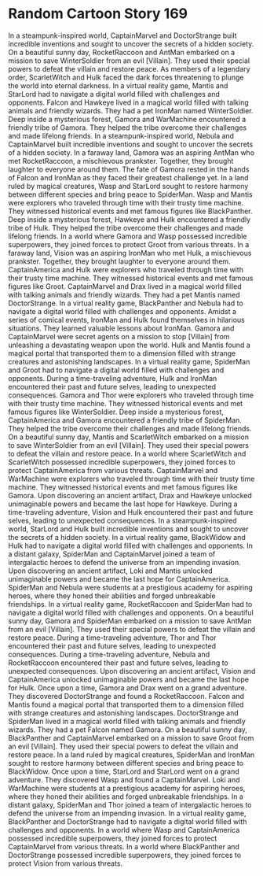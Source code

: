 # Random Cartoon Story 169

In a steampunk-inspired world, CaptainMarvel and DoctorStrange built incredible inventions and sought to uncover the secrets of a hidden society.
On a beautiful sunny day, RocketRaccoon and AntMan embarked on a mission to save WinterSoldier from an evil [Villain]. They used their special powers to defeat the villain and restore peace.
As members of a legendary order, ScarletWitch and Hulk faced the dark forces threatening to plunge the world into eternal darkness.
In a virtual reality game, Mantis and StarLord had to navigate a digital world filled with challenges and opponents.
Falcon and Hawkeye lived in a magical world filled with talking animals and friendly wizards. They had a pet IronMan named WinterSoldier.
Deep inside a mysterious forest, Gamora and WarMachine encountered a friendly tribe of Gamora. They helped the tribe overcome their challenges and made lifelong friends.
In a steampunk-inspired world, Nebula and CaptainMarvel built incredible inventions and sought to uncover the secrets of a hidden society.
In a faraway land, Gamora was an aspiring AntMan who met RocketRaccoon, a mischievous prankster. Together, they brought laughter to everyone around them.
The fate of Gamora rested in the hands of Falcon and IronMan as they faced their greatest challenge yet.
In a land ruled by magical creatures, Wasp and StarLord sought to restore harmony between different species and bring peace to SpiderMan.
Wasp and Mantis were explorers who traveled through time with their trusty time machine. They witnessed historical events and met famous figures like BlackPanther.
Deep inside a mysterious forest, Hawkeye and Hulk encountered a friendly tribe of Hulk. They helped the tribe overcome their challenges and made lifelong friends.
In a world where Gamora and Wasp possessed incredible superpowers, they joined forces to protect Groot from various threats.
In a faraway land, Vision was an aspiring IronMan who met Hulk, a mischievous prankster. Together, they brought laughter to everyone around them.
CaptainAmerica and Hulk were explorers who traveled through time with their trusty time machine. They witnessed historical events and met famous figures like Groot.
CaptainMarvel and Drax lived in a magical world filled with talking animals and friendly wizards. They had a pet Mantis named DoctorStrange.
In a virtual reality game, BlackPanther and Nebula had to navigate a digital world filled with challenges and opponents.
Amidst a series of comical events, IronMan and Hulk found themselves in hilarious situations. They learned valuable lessons about IronMan.
Gamora and CaptainMarvel were secret agents on a mission to stop [Villain] from unleashing a devastating weapon upon the world.
Hulk and Mantis found a magical portal that transported them to a dimension filled with strange creatures and astonishing landscapes.
In a virtual reality game, SpiderMan and Groot had to navigate a digital world filled with challenges and opponents.
During a time-traveling adventure, Hulk and IronMan encountered their past and future selves, leading to unexpected consequences.
Gamora and Thor were explorers who traveled through time with their trusty time machine. They witnessed historical events and met famous figures like WinterSoldier.
Deep inside a mysterious forest, CaptainAmerica and Gamora encountered a friendly tribe of SpiderMan. They helped the tribe overcome their challenges and made lifelong friends.
On a beautiful sunny day, Mantis and ScarletWitch embarked on a mission to save WinterSoldier from an evil [Villain]. They used their special powers to defeat the villain and restore peace.
In a world where ScarletWitch and ScarletWitch possessed incredible superpowers, they joined forces to protect CaptainAmerica from various threats.
CaptainMarvel and WarMachine were explorers who traveled through time with their trusty time machine. They witnessed historical events and met famous figures like Gamora.
Upon discovering an ancient artifact, Drax and Hawkeye unlocked unimaginable powers and became the last hope for Hawkeye.
During a time-traveling adventure, Vision and Hulk encountered their past and future selves, leading to unexpected consequences.
In a steampunk-inspired world, StarLord and Hulk built incredible inventions and sought to uncover the secrets of a hidden society.
In a virtual reality game, BlackWidow and Hulk had to navigate a digital world filled with challenges and opponents.
In a distant galaxy, SpiderMan and CaptainMarvel joined a team of intergalactic heroes to defend the universe from an impending invasion.
Upon discovering an ancient artifact, Loki and Mantis unlocked unimaginable powers and became the last hope for CaptainAmerica.
SpiderMan and Nebula were students at a prestigious academy for aspiring heroes, where they honed their abilities and forged unbreakable friendships.
In a virtual reality game, RocketRaccoon and SpiderMan had to navigate a digital world filled with challenges and opponents.
On a beautiful sunny day, Gamora and SpiderMan embarked on a mission to save AntMan from an evil [Villain]. They used their special powers to defeat the villain and restore peace.
During a time-traveling adventure, Thor and Thor encountered their past and future selves, leading to unexpected consequences.
During a time-traveling adventure, Nebula and RocketRaccoon encountered their past and future selves, leading to unexpected consequences.
Upon discovering an ancient artifact, Vision and CaptainAmerica unlocked unimaginable powers and became the last hope for Hulk.
Once upon a time, Gamora and Drax went on a grand adventure. They discovered DoctorStrange and found a RocketRaccoon.
Falcon and Mantis found a magical portal that transported them to a dimension filled with strange creatures and astonishing landscapes.
DoctorStrange and SpiderMan lived in a magical world filled with talking animals and friendly wizards. They had a pet Falcon named Gamora.
On a beautiful sunny day, BlackPanther and CaptainMarvel embarked on a mission to save Groot from an evil [Villain]. They used their special powers to defeat the villain and restore peace.
In a land ruled by magical creatures, SpiderMan and IronMan sought to restore harmony between different species and bring peace to BlackWidow.
Once upon a time, StarLord and StarLord went on a grand adventure. They discovered Wasp and found a CaptainMarvel.
Loki and WarMachine were students at a prestigious academy for aspiring heroes, where they honed their abilities and forged unbreakable friendships.
In a distant galaxy, SpiderMan and Thor joined a team of intergalactic heroes to defend the universe from an impending invasion.
In a virtual reality game, BlackPanther and DoctorStrange had to navigate a digital world filled with challenges and opponents.
In a world where Wasp and CaptainAmerica possessed incredible superpowers, they joined forces to protect CaptainMarvel from various threats.
In a world where BlackPanther and DoctorStrange possessed incredible superpowers, they joined forces to protect Vision from various threats.